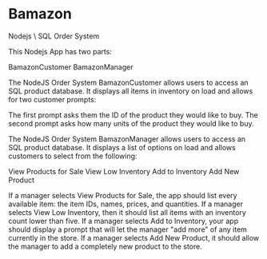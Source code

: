 # Bamazon
Nodejs \ SQL Order System 

This Nodejs App has two parts:

BamazonCustomer
BamazonManager

The NodeJS Order System BamazonCustomer allows users to access an SQL product database. It displays all items in inventory on load and allows for two customer prompts:

The first prompt asks them the ID of the product they would like to buy.
The second prompt asks how many units of the product they would like to buy.


The NodeJS Order System BamazonManager allows users to access an SQL product database. It displays a list of options on load and allows customers to select from the following:

View Products for Sale
View Low Inventory
Add to Inventory
Add New Product 

If a manager selects View Products for Sale, the app should list every available item: the item IDs, names, prices, and quantities.
If a manager selects View Low Inventory, then it should list all items with an inventory count lower than five.
If a manager selects Add to Inventory, your app should display a prompt that will let the manager "add more" of any item currently in the store.
If a manager selects Add New Product, it should allow the manager to add a completely new product to the store.
